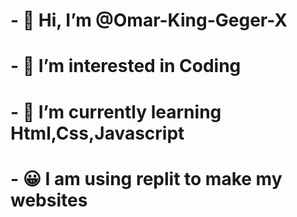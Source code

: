 <h1>- 👋 Hi, I’m @Omar-King-Geger-X</h1>
<h1>- 👀 I’m interested in Coding</h1>
<h1>- 🌱 I’m currently learning Html,Css,Javascript</h1>
<h1>- 😀 I am using replit to make my websites </h1>

<!---
Omar-King-Geger-X/Omar-King-Geger-X is a ✨ special ✨ repository because its `README.md` (this file) appears on your GitHub profile.
You can click the Preview link to take a look at your changes.
--->
